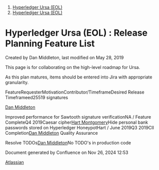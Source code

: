 1. [Hyperledger Ursa (EOL)](index.html)
2. [Hyperledger Ursa (EOL)](19595269.html)

# Hyperledger Ursa (EOL) : Release Planning Feature List

Created by Dan Middleton, last modified on May 28, 2019

This page is for collaborating on the high-level roadmap for Ursa.

As this plan matures, items should be entered into Jira with appropriate granularity.

FeatureRequesterMotivationContributor/TimeframeDesired Release Timeframeed25519 signatures

[Dan Middleton](https://lf-hyperledger.atlassian.net/wiki/people/712020:2979764a-3998-4ef1-8810-60b799067924?ref=confluence)

Improved performance for Sawtooth signature verificationNA / Feature CompleteQ4 2019Caesar cipher[Hart Montgomery](https://lf-hyperledger.atlassian.net/wiki/people/712020:86f447c0-86dc-43b3-ac03-6a31923bbb84?ref=confluence)Hide personal bank passwords stored on Hyperledger HoneypotHart / June 2019Q3 2019CII Completion[Dan Middleton](https://lf-hyperledger.atlassian.net/wiki/people/712020:2979764a-3998-4ef1-8810-60b799067924?ref=confluence) Quality Assurance

Resolve TODOs[Dan Middleton](https://lf-hyperledger.atlassian.net/wiki/people/712020:2979764a-3998-4ef1-8810-60b799067924?ref=confluence)No TODO's in production code

Document generated by Confluence on Nov 26, 2024 12:53

[Atlassian](http://www.atlassian.com/)
